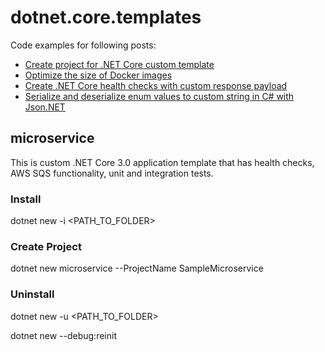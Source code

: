 # dotnet.core.templates #

Code examples for following posts:

* <a href="https://automationrhapsody.com/create-project-for-net-core-custom-template/">Create project for .NET Core custom template</a>
* <a href="https://automationrhapsody.com/optimize-the-size-of-docker-images/">Optimize the size of Docker images</a>
* <a href="https://automationrhapsody.com/create-net-core-health-checks-with-custom-response-payload/">Create .NET Core health checks with custom response payload</a>
* <a href="https://automationrhapsody.com/serialize-and-deserialize-enum-values-to-custom-string-in-c-with-json-net/">Serialize and deserialize enum values to custom string in C# with Json.NET</a>



## microservice ##
This is custom .NET Core 3.0 application template that has health checks, AWS SQS functionality, unit and integration tests.

### Install ###

dotnet new -i <PATH_TO_FOLDER>

### Create Project ###

dotnet new microservice --ProjectName SampleMicroservice

### Uninstall ###

dotnet new -u <PATH_TO_FOLDER>

dotnet new --debug:reinit